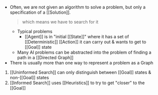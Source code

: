 - Often, we are not given an algorithm to solve a problem, but only a specification of a [[Solution]].
	> which means we have to search for it
	- Typical problems
		- [[Agent]] is in "initial [[State]]" where it has a set of [[Deterministic]] [[Action]] it can carry out & wants to get to [[Goal]] state
	- Many AI problems can be abstracted into the problem of finding a path in a [[Directed Graph]]
- There is usually more than one way to represent a problem as a Graph
1. [[Uninformed Search]] can only distinguish between [[Goal]] states & non-[[Goal]] states
2. [[Informed Search]] uses [[Heuristics]] to try to get "closer" to the [[Goal]]
